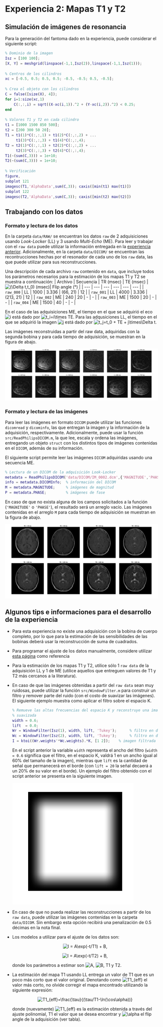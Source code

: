 # Experiencia 2: Mapas T1 y T2

## Simulación de imágenes de resonancia
Para la generación del fantoma dado en la experiencia, puede considerar el siguiente script:
```matlab
% Dominio de la imagen
Isz = [100 100];
[X, Y] = meshgrid(linspace(-1,1,Isz(2)),linspace(-1,1,Isz(1)));

% Centros de los cilindros
xc = [-0.5, 0.5; 0.5, 0.5; -0.5, -0.5; 0.5, -0.5];

% Crea el objeto con los cilindros
C = false([size(X), 4]);
for i=1:size(xc,1)
    C(:,:,i) = sqrt((X-xc(i,1)).^2 + (Y-xc(i,2)).^2) < 0.25;
end

% Valores T1 y T2 en cada cilindro
t1 = [1000 1500 850 500];
t2 = [200 300 50 20];
T1 = t1(1)*C(:,:,1) + t1(2)*C(:,:,2) + ...
     t1(3)*C(:,:,3) + t1(4)*C(:,:,4);
T2 = t2(1)*C(:,:,1) + t2(2)*C(:,:,2) + ...
     t2(3)*C(:,:,3) + t2(4)*C(:,:,4);
T1(~(sum(C,3))) = 1e+10;
T2(~(sum(C,3))) = 1e+10;

% Verificación
figure,
subplot 121
imagesc(T1,'AlphaData',sum(C,3)); caxis([min(t1) max(t1)])
subplot 122
imagesc(T2,'AlphaData',sum(C,3)); caxis([min(t2) max(t2)])
```


## Trabajando con los datos
### Formato y lectura de los datos
En la carpeta ```data/RAW/``` se encuentran los datos ```raw``` de 2 adquisiciones usando *Look-Locker* (LL) y 3 usando *Multi-Echo* (ME). Para leer y trabajar con el ```raw data``` puede utilizar la información entregada en la [experiencia anterior](https://github.com/hmella/IEE3773/blob/master/Experiencia%201:%20Reconstruccion/README.md). Adicionalmente, en la carpeta ```data/DICOM/``` se encuentran las recontrucciones hechas por el resonador de cada uno de los ```raw``` data, las que puede utilizar para sus reconstrucciones.

Una descripción de cada archivo ```raw``` contenido en ```data```, que incluye todos los parámetros necesarios para la estimación de los mapas T1 y T2 se muestra a continuación:
| Archivo | Secuencia | TR (msec) | TE (msec) | <img src="https://latex.codecogs.com/svg.latex?(\Delta&space;t,t_0)" title="(\Delta t,t_0)" /> (msec)| Flip angle (°) |
| --- | --- | --- | --- | --- | --- |
| ```raw_000``` | LL | 1000 | 3.336 | (66, 21) | 12 |
| ```raw_001``` | LL | 4000 | 3.336 | (213, 21) | 12 |
| ```raw_002``` | ME | 240 | 20 | - | - |
| ```raw_003``` | ME | 1500 | 20 | - | - |
| ```raw_004``` | ME | 1500 | 40 | - | - |

En el caso de las adquisiciones ME, el tiempo en el que se adquirió el eco <img src="https://latex.codecogs.com/svg.latex?i" title="i" /> está dado por <img src="https://latex.codecogs.com/svg.latex?t_i=i\times&space;TE" title="t_i=i\times TE" />. Para las adqusiciones LL, el tiempo en el que se adquirió la imagen <img src="https://latex.codecogs.com/svg.latex?j" title="j" /> está dado por <img src="https://latex.codecogs.com/svg.latex?t_j=t_0&space;&plus;&space;TE&space;&plus;&space;j\times\Delta&space;t" title="t_j=t_0 + TE + j\times\Delta t" />.

Las imágenes reconstruidas a partir del raw data, adquiridas con la segunda bobina y para cada tiempo de adquisición, se muestran en la figura de abajo.

![](https://github.com/hmella/IEE3773_2-2020/blob/master/images/exp_2a.png?raw=true)

### Formato y lectura de las imágenes
Para leer las imágenes en formato ```DICOM``` puede utilizar las funciones ```dicomread``` y ```dicominfo```, las que entregan la imagen y la información de la adquisición, respectivamente. Adicionalmente, puede usar la función ```src/ReadPhilipsDICOM.m```, la que lee, escala y ordena las imágenes, entregando un objeto ```struct``` con los distintos tipos de imágenes contenidas en el ```DICOM```, además de su información.

El siguiente script permite leer las imágenes ```DICOM``` adquiridas usando una secuencia ME.
```matlab
% Lectura de un DICOM de la adquisición Look-Locker
metadata = ReadPhilipsDICOM('data/DICOM/IM_0002.dcm',{'MAGNITUDE','PHASE'});
info = metadata.DICOMInfo;  % información del DICOM
M = metadata.MAGNITUDE;     % imágenes de magnitud
P = metadata.PHASE;         % imágenes de fase
```
En caso de que no exista alguna de los campos solicitados a la función (```'MAGNITUDE'``` o ```'PHASE'```), el resultado será un arreglo vacío. Las imágenes contenidas en el arreglo ```M``` para cada tiempo de adquisición se muestran en la figura de abajo.

![](https://github.com/hmella/IEE3773_2-2020/blob/master/images/exp_2b.png?raw=true)

## Algunos tips e informaciones para el desarrollo de la experiencia
* Para esta experiencia no existe una adquisición con la bobina de cuerpo completo, por lo que para la estimación de las sensibilidades de las bobinas deberá usar la reconstrucción de suma de cuadrados.
* Para programar el ajuste de los datos manualmente, considere utilizar [esta página](https://la.mathworks.com/matlabcentral/answers/281886-how-to-use-least-square-fit-in-matlab-to-find-coefficients-of-a-function) como referencia
* Para la estimación de los mapas T1 y T2, utilice sólo 1 ```raw data``` de la adquisición LL y 1 de ME (utilice aquellos que entreguen valores de T1 y T2 más cercanos a la literatura).
* En caso de que las imágenes obtenidas a partir del ```raw data``` sean muy ruidosas, puede utilizar la función ```src/WindowFilter.m``` para construir un filtro y remover parte del ruido (con el costo de suavizar las imágenes).
  El siguiente ejemplo muestra como aplicar el filtro sobre el espacio K. 
  ```matlab
  % Remueve las altas frecuencias del espacio K y reconstruye una imagen
  % suavizada
  width = 0.6;
  lift  = 0.0;
  Wr = WindowFilter(Isz(1), width, lift, 'Tukey');      % filtro en dimension de lectura
  Wc = WindowFilter(Isz(2), width, lift, 'Tukey');      % filtro en dimension de fase
  I = ktoi((Wr.weights'*Wc.weights).*K, [1 2]);    % imagen filtrada
  ``` 
  En el script anterior la variable ```width``` representa el ancho del filtro (```width = 0.6``` significa que el filtro, en el espacio K, valdrá 1 en un ancho igual al 60% del tamaño de la imagen), mientras que ```lift``` es la cantidad de señal que permanecerá en el borde (con ```lift = 20``` la señal decaerá a un 20% de su valor en el borde).  Un ejemplo del filtro obtenido con el script anterior se presenta en la siguiente imagen.

  <img src="https://github.com/hmella/IEE3773_2-2020/blob/master/images/exp_2c.png?raw=true" width="400" height="400">

* En caso de que no pueda realizar las reconstrucciones a partir de los ```raw data```, puede utilizar las imágenes contenidas en la carpeta ```data/DICOM```. Sin embargo esta opción recibirá una penalización de 0.5 décimas en la nota final.
* Los modelos a utilizar para el ajuste de los datos son:
    <p style="text-align: center;">
    <img src="https://latex.codecogs.com/svg.latex?I&space;=&space;A\exp(-t/T1)&space;&plus;&space;B" title="I = A\exp(-t/T1) + B" />,
    </p>
    <p style="text-align: center;">
    <img src="https://latex.codecogs.com/svg.latex?I&space;=&space;A\exp(-t/T2)&space;&plus;&space;B" title="I = A\exp(-t/T2) + B" />,
    </p>
    donde los parámetros a estimar son <img src="https://latex.codecogs.com/svg.latex?A" title="A" />, <img src="https://latex.codecogs.com/svg.latex?B" title="B" />, T1 y T2.
* La estimación del mapa T1 usando LL entrega un valor de T1 que es un poco más corto que el valor original. Denotando como <img src="https://latex.codecogs.com/gif.latex?T1_{eff}" title="T1_{eff}" /> el valor más corto, no olvide corregir el mapa encontrado utilizando la siguiente expresión:
    <p style="text-align: center;">
    <img src="https://latex.codecogs.com/svg.latex?T1_{eff}=\frac{\tau}{(\tau/T1-\ln(\cos\alpha))}" title="T1_{eff}=\frac{\tau}{(\tau/T1-\ln(\cos\alpha))}" />
    </p>
  donde (nuevamente) <img src="https://latex.codecogs.com/gif.latex?T1_{eff}" title="T1_{eff}" /> es la estimación obtenida a través del ajuste polinomial, T1 el valor que se desea encontrar y <img src="https://latex.codecogs.com/gif.latex?\alpha" title="\alpha" /> el flip angle de la adquisición (ver tabla).
